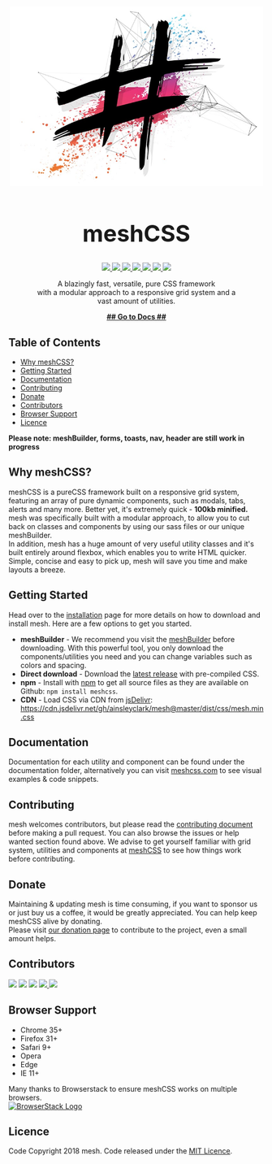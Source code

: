 <p align="center">
  <a href="https://www.meshcss.com">
    <img alt="mesh-logo" src="res/mesh-background-min.jpg" width="500">
  </a>
</p>

<h1 align="center" style="font-size: 3.2em">
  meshCSS
</h1>
<p align="center">
  <a href="https://bundlephobia.com/result?p=meshcss">
    <img src="https://img.shields.io/bundlephobia/min/meshcss.svg?label=minified&color=ff69b4">
  </a>
  <a href="https://www.codefactor.io/repository/github/ainsleyclark/mesh">
    <img src="https://www.codefactor.io/repository/github/ainsleyclark/mesh/badge">
  </a>
  <a href="https://discord.gg/geBW7CN">
    <img src="https://img.shields.io/discord/569873903237857300.svg?brightgreen">
  </a>
  <a href="https://snyk.io/test/github/ainsleyclark/mesh?targetFile=package.json">
    <img src="https://snyk.io/test/github/ainsleyclark/mesh/badge.svg?targetFile=package.json">
  </a>
  <a href="https://github.com/ainsleyclark/mesh/issues">
    <img src="https://img.shields.io/badge/contributions-welcome-brightgreen.svg?style=flat">
  </a>
  <a href="https://david-dm.org/ainsleyclark/mesh">
    <img src="https://david-dm.org/ainsleyclark/mesh.svg">
  </a>
  <a href="https://github.com/ainsleyclark/mesh/blob/master/LICENSE">
    <img src="https://img.shields.io/badge/license-MIT-blue.svg?style=flat-square">
  </a>
</p>

<p align="center">
  A blazingly fast, versatile, pure CSS framework <br>
  with a modular approach to a responsive grid system and a <br>
  vast amount of utilities.<br>
</p>

<p align="center">
  <a href="https://www.meshcss.com/"><strong>## Go to Docs ##</strong></a>
</p>

<!-- START doctoc generated TOC please keep comment here to allow auto update -->
<!-- DON'T EDIT THIS SECTION, INSTEAD RE-RUN doctoc TO UPDATE -->

## Table of Contents
  - [Why meshCSS?](#why-meshcss)
  - [Getting Started](#getting-started)
  - [Documentation](#documentation)
  - [Contributing](#contributing)
  - [Donate](#donate)
  - [Contributors](#contributors)
  - [Browser Support](#browser-support)
  - [Licence](#licence)

<!-- END doctoc generated TOC please keep comment here to allow auto update -->

**Please note: meshBuilder, forms, toasts, nav, header are still work in progress**

## Why meshCSS?

meshCSS is a pureCSS framework built on a responsive grid system, featuring an array of pure dynamic components, such as modals, tabs, alerts and many more. Better yet,
it's extremely quick - <strong>100kb minified.</strong><br />
mesh was specifically built with a modular approach, to allow you to cut back on classes and components by using our sass files or our unique meshBuilder.<br/>
In addition, mesh has a huge amount of very useful utility classes and it's built entirely around flexbox, which enables you to write HTML quicker.<br/>
Simple, concise and easy to pick up, mesh will save you time and make layouts a breeze.

## Getting Started

Head over to the [installation](https://meshcss.com/documentation/getting-started/installation) page for more details on how to download and install mesh. Here are a few options to get you started.

- **meshBuilder** - We recommend you visit the [meshBuilder](https://www.meshcss.com/builder) before downloading. With this powerful tool, you only download the components/utilities you need and you can change variables such as colors and spacing.
- **Direct download** - Download the [latest release](https://github.com/ainsleyclark/mesh/releases/latest) with pre-compiled CSS.
- **npm** - Install with [npm](https://npmjs.com) to get all source files as they are available on Github: ```npm install meshcss```.
- **CDN** - Load CSS via CDN from [jsDelivr](https://cdn.jsdelivr.net/gh/ainsleyclark/mesh@master/dist/css/mesh.min.css): https://cdn.jsdelivr.net/gh/ainsleyclark/mesh@master/dist/css/mesh.min.css


## Documentation

Documentation for each utility and component can be found under the documentation folder, alternatively you can visit [meshcss.com](https://www.meshcss.com) to see visual examples & code snippets.

## Contributing 

mesh welcomes contributors, but please read the [contributing document](CONTRIBUTING.md) before making a pull request. You can also browse the issues or help wanted section found above.
We advise to get yourself familiar with grid system, utilities and components at [meshCSS](https://www.meshcss.com) to see how things work before contributing.


## Donate
Maintaining & updating mesh is time consuming, if you want to sponsor us or just buy us a coffee, it would be greatly appreciated. You can help keep meshCSS alive by donating. 
<br>Please visit [our donation page](https://www.paypal.com/cgi-bin/webscr?cmd=_s-xclick&hosted_button_id=HEC5AZCBWH2B6&source=url) to contribute to the project, even a small amount helps.

## Contributors

<p float="left">
	<a href="https://github.com/ainsleyclark"><img src="https://avatars.githubusercontent.com/ainsleyclark" width="60px;"/></a>
	<a href="https://github.com/nicholsk18"><img src="https://avatars.githubusercontent.com/nicholsk18" width="60px;"/></a>
	<a href="https://github.com/Hazetheai"><img src="https://avatars.githubusercontent.com/Hazetheai" width="60px;"/></a>
	<a href="https://github.com/versustune"><img src="https://avatars.githubusercontent.com/versustune" width="60px;"/</a>
	<a href="https://github.com/kassuro"><img src="https://avatars.githubusercontent.com/kassuro" width="60px;"/></a>
</p>

## Browser Support

- Chrome 35+
- Firefox 31+
- Safari 9+
- Opera
- Edge
- IE 11+

Many thanks to Browserstack to ensure meshCSS works on multiple browsers.<br/>
<a href="https://www.browserstack.com/">
  <img alt="BrowserStack Logo" src="https://www.meshcss.com/assets/img/browserstack-logo.png" width="144">
</a>

## Licence
Code Copyright 2018 mesh. Code released under the [MIT Licence](LICENCE).
